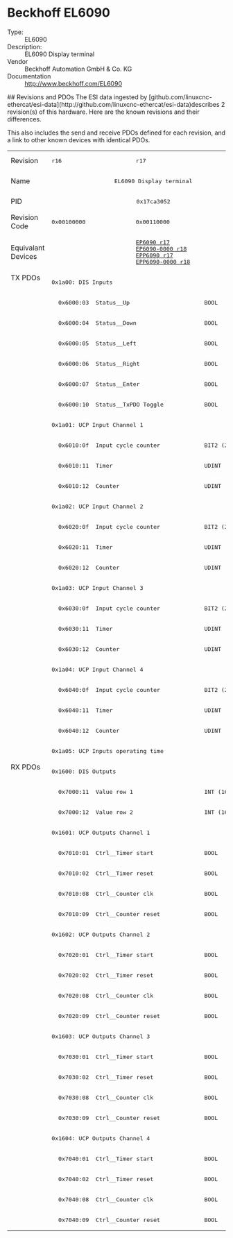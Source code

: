 #  Beckhoff EL6090

<dl>
  <dt>Type:</dt><dd>EL6090</dd>
  <dt>Description:</dt><dd>EL6090 Display terminal</dd>
  <dt>Vendor</dt><dd>Beckhoff Automation GmbH & Co. KG</dd>
  <dt>Documentation</dt><dd><a href="http://www.beckhoff.com/EL6090">http://www.beckhoff.com/EL6090</a></dd>
</dl>
## Revisions and PDOs
The ESI data ingested by [github.com/linuxcnc-ethercat/esi-data](http://github.com/linuxcnc-ethercat/esi-data)describes 2 revision(s) of this hardware.  Here are the known revisions and their differences.

This also includes the send and receive PDOs defined for each revision, and a link to other known devices with identical PDOs.

<table>
<tr >
<td class="first">Revision</td>
<td ><pre>r16</pre></td>
<td ><pre>r17</pre></td>
</tr>
<tr >
<td class="first">Name</td>
<td  colspan=2 align="center"><pre>EL6090 Display terminal</pre></td>
</tr>
<tr >
<td class="first">PID</td>
<td  colspan=2 align="center"><pre>0x17ca3052</pre></td>
</tr>
<tr >
<td class="first">Revision Code</td>
<td ><pre>0x00100000</pre></td>
<td ><pre>0x00110000</pre></td>
</tr>
<tr >
<td class="first">Equivalant Devices</td>
<td ></td>
<td ><pre><a href="EP6090">EP6090 r17</a><br/><a href="EP6090-0000">EP6090-0000 r18</a><br/><a href="EPP6090">EPP6090 r17</a><br/><a href="EPP6090-0000">EPP6090-0000 r18</a></pre></td>
</tr>
<tr class="txpdo pdosection">
<td class="first" rowspan=24 valign=top>TX PDOs</td>
<td colspan=2 align="left"><pre>0x1a00: DIS Inputs</pre></td>
<td></td>
</tr>
<tr class="txpdo">
<td  colspan=2 align="left"><pre>  0x6000:03  Status__Up                      BOOL</pre></td>
</tr>
<tr class="txpdo">
<td  colspan=2 align="left"><pre>  0x6000:04  Status__Down                    BOOL</pre></td>
</tr>
<tr class="txpdo">
<td  colspan=2 align="left"><pre>  0x6000:05  Status__Left                    BOOL</pre></td>
</tr>
<tr class="txpdo">
<td  colspan=2 align="left"><pre>  0x6000:06  Status__Right                   BOOL</pre></td>
</tr>
<tr class="txpdo">
<td  colspan=2 align="left"><pre>  0x6000:07  Status__Enter                   BOOL</pre></td>
</tr>
<tr class="txpdo">
<td  colspan=2 align="left"><pre>  0x6000:10  Status__TxPDO Toggle            BOOL</pre></td>
</tr>
<tr class="txpdo pdosection">
<td  colspan=2 align="left"><pre>0x1a01: UCP Input Channel 1</pre></td>
</tr>
<tr class="txpdo">
<td  colspan=2 align="left"><pre>  0x6010:0f  Input cycle counter             BIT2 (2 bits)</pre></td>
</tr>
<tr class="txpdo">
<td  colspan=2 align="left"><pre>  0x6010:11  Timer                           UDINT (32 bits)</pre></td>
</tr>
<tr class="txpdo">
<td  colspan=2 align="left"><pre>  0x6010:12  Counter                         UDINT (32 bits)</pre></td>
</tr>
<tr class="txpdo pdosection">
<td  colspan=2 align="left"><pre>0x1a02: UCP Input Channel 2</pre></td>
</tr>
<tr class="txpdo">
<td  colspan=2 align="left"><pre>  0x6020:0f  Input cycle counter             BIT2 (2 bits)</pre></td>
</tr>
<tr class="txpdo">
<td  colspan=2 align="left"><pre>  0x6020:11  Timer                           UDINT (32 bits)</pre></td>
</tr>
<tr class="txpdo">
<td  colspan=2 align="left"><pre>  0x6020:12  Counter                         UDINT (32 bits)</pre></td>
</tr>
<tr class="txpdo pdosection">
<td  colspan=2 align="left"><pre>0x1a03: UCP Input Channel 3</pre></td>
</tr>
<tr class="txpdo">
<td  colspan=2 align="left"><pre>  0x6030:0f  Input cycle counter             BIT2 (2 bits)</pre></td>
</tr>
<tr class="txpdo">
<td  colspan=2 align="left"><pre>  0x6030:11  Timer                           UDINT (32 bits)</pre></td>
</tr>
<tr class="txpdo">
<td  colspan=2 align="left"><pre>  0x6030:12  Counter                         UDINT (32 bits)</pre></td>
</tr>
<tr class="txpdo pdosection">
<td  colspan=2 align="left"><pre>0x1a04: UCP Input Channel 4</pre></td>
</tr>
<tr class="txpdo">
<td  colspan=2 align="left"><pre>  0x6040:0f  Input cycle counter             BIT2 (2 bits)</pre></td>
</tr>
<tr class="txpdo">
<td  colspan=2 align="left"><pre>  0x6040:11  Timer                           UDINT (32 bits)</pre></td>
</tr>
<tr class="txpdo">
<td  colspan=2 align="left"><pre>  0x6040:12  Counter                         UDINT (32 bits)</pre></td>
</tr>
<tr class="txpdo pdosection">
<td  colspan=2 align="left"><pre>0x1a05: UCP Inputs operating time</pre></td>
</tr>
<tr class="rxpdo pdosection">
<td class="first" rowspan=23 valign=top>RX PDOs</td>
<td colspan=2 align="left"><pre>0x1600: DIS Outputs</pre></td>
<td></td>
</tr>
<tr class="rxpdo">
<td  colspan=2 align="left"><pre>  0x7000:11  Value row 1                     INT (16 bits)</pre></td>
</tr>
<tr class="rxpdo">
<td  colspan=2 align="left"><pre>  0x7000:12  Value row 2                     INT (16 bits)</pre></td>
</tr>
<tr class="rxpdo pdosection">
<td  colspan=2 align="left"><pre>0x1601: UCP Outputs Channel 1</pre></td>
</tr>
<tr class="rxpdo">
<td  colspan=2 align="left"><pre>  0x7010:01  Ctrl__Timer start               BOOL</pre></td>
</tr>
<tr class="rxpdo">
<td  colspan=2 align="left"><pre>  0x7010:02  Ctrl__Timer reset               BOOL</pre></td>
</tr>
<tr class="rxpdo">
<td  colspan=2 align="left"><pre>  0x7010:08  Ctrl__Counter clk               BOOL</pre></td>
</tr>
<tr class="rxpdo">
<td  colspan=2 align="left"><pre>  0x7010:09  Ctrl__Counter reset             BOOL</pre></td>
</tr>
<tr class="rxpdo pdosection">
<td  colspan=2 align="left"><pre>0x1602: UCP Outputs Channel 2</pre></td>
</tr>
<tr class="rxpdo">
<td  colspan=2 align="left"><pre>  0x7020:01  Ctrl__Timer start               BOOL</pre></td>
</tr>
<tr class="rxpdo">
<td  colspan=2 align="left"><pre>  0x7020:02  Ctrl__Timer reset               BOOL</pre></td>
</tr>
<tr class="rxpdo">
<td  colspan=2 align="left"><pre>  0x7020:08  Ctrl__Counter clk               BOOL</pre></td>
</tr>
<tr class="rxpdo">
<td  colspan=2 align="left"><pre>  0x7020:09  Ctrl__Counter reset             BOOL</pre></td>
</tr>
<tr class="rxpdo pdosection">
<td  colspan=2 align="left"><pre>0x1603: UCP Outputs Channel 3</pre></td>
</tr>
<tr class="rxpdo">
<td  colspan=2 align="left"><pre>  0x7030:01  Ctrl__Timer start               BOOL</pre></td>
</tr>
<tr class="rxpdo">
<td  colspan=2 align="left"><pre>  0x7030:02  Ctrl__Timer reset               BOOL</pre></td>
</tr>
<tr class="rxpdo">
<td  colspan=2 align="left"><pre>  0x7030:08  Ctrl__Counter clk               BOOL</pre></td>
</tr>
<tr class="rxpdo">
<td  colspan=2 align="left"><pre>  0x7030:09  Ctrl__Counter reset             BOOL</pre></td>
</tr>
<tr class="rxpdo pdosection">
<td  colspan=2 align="left"><pre>0x1604: UCP Outputs Channel 4</pre></td>
</tr>
<tr class="rxpdo">
<td  colspan=2 align="left"><pre>  0x7040:01  Ctrl__Timer start               BOOL</pre></td>
</tr>
<tr class="rxpdo">
<td  colspan=2 align="left"><pre>  0x7040:02  Ctrl__Timer reset               BOOL</pre></td>
</tr>
<tr class="rxpdo">
<td  colspan=2 align="left"><pre>  0x7040:08  Ctrl__Counter clk               BOOL</pre></td>
</tr>
<tr class="rxpdo">
<td  colspan=2 align="left"><pre>  0x7040:09  Ctrl__Counter reset             BOOL</pre></td>
</tr>
</table>
